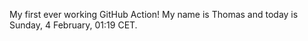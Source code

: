 My first ever working GitHub Action!
My name is Thomas and today is Sunday, 4 February, 01:19 CET. 
